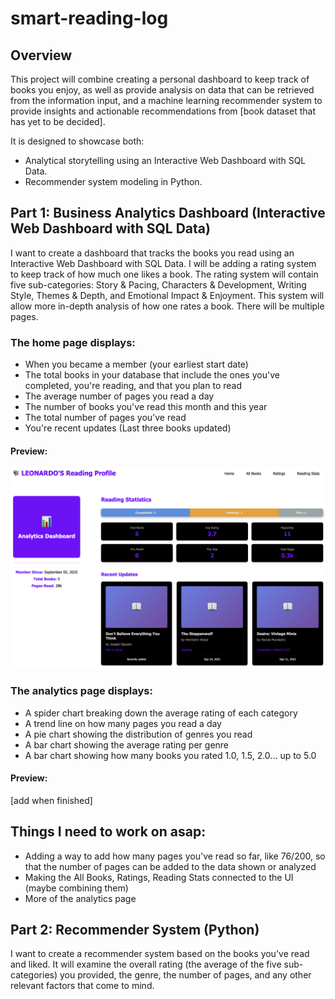 # smart-reading-log

## Overview
This project will combine creating a personal dashboard to keep track of books you enjoy, as well as provide analysis on data that can be retrieved from the information input, and a machine learning recommender system to provide insights and actionable recommendations from [book dataset that has yet to be decided].

It is designed to showcase both:
* Analytical storytelling using an Interactive Web Dashboard with SQL Data.
* Recommender system modeling in Python.


## Part 1: Business Analytics Dashboard (Interactive Web Dashboard with SQL Data)
I want to create a dashboard that tracks the books you read using an Interactive Web Dashboard with SQL Data. I will be adding a rating system to keep track of how much one likes a book. The rating system will contain five sub-categories: Story & Pacing, Characters & Development, Writing Style, Themes & Depth, and Emotional Impact & Enjoyment. This system will allow more in-depth analysis of how one rates a book. There will be multiple pages.

### The home page displays:
* When you became a member (your earliest start date)
* The total books in your database that include the ones you've completed, you're reading, and that you plan to read
* The average number of pages you read a day
* The number of books you've read this month and this year
* The total number of pages you've read
* You're recent updates (Last three books updated)

#### Preview:
![](images/HomePage_V1.png)


### The analytics page displays:
* A spider chart breaking down the average rating of each category
* A trend line on how many pages you read a day
* A pie chart showing the distribution of genres you read
* A bar chart showing the average rating per genre
* A bar chart showing how many books you rated 1.0, 1.5, 2.0... up to 5.0

#### Preview:
[add when finished]


## Things I need to work on asap:
* Adding a way to add how many pages you've read so far, like 76/200, so that the number of pages can be added to the data shown or analyzed
* Making the All Books, Ratings, Reading Stats connected to the UI (maybe combining them)
* More of the analytics page


## Part 2: Recommender System (Python)
I want to create a recommender system based on the books you've read and liked. It will examine the overall rating (the average of the five sub-categories) you provided, the genre, the number of pages, and any other relevant factors that come to mind.
